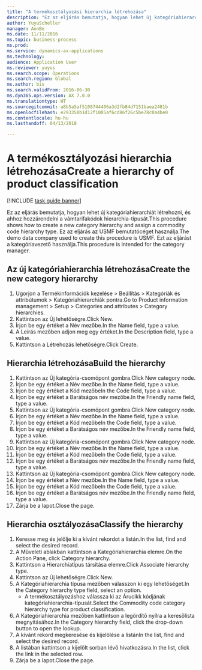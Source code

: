 ```yaml
--- 
title: "A termékosztályozási hierarchia létrehozása"
description: "Ez az eljárás bemutatja, hogyan lehet új kategóriahierarchiát létrehozni, és ahhoz hozzárendelni a vámtarifakódok hierarchia-típusát."
author: YuyuScheller
manager: AnnBe
ms.date: 11/11/2016
ms.topic: business-process
ms.prod: 
ms.service: dynamics-ax-applications
ms.technology: 
audience: Application User
ms.reviewer: yuyus
ms.search.scope: Operations
ms.search.region: Global
ms.author: bis
ms.search.validFrom: 2016-06-30
ms.dyn365.ops.version: AX 7.0.0
ms.translationtype: HT
ms.sourcegitcommit: a8b5a5af5108744406a3d2fb84d7151baea2481b
ms.openlocfilehash: e293350b1d12f1005af6cd86f26c5be78c0a4be0
ms.contentlocale: hu-hu
ms.lasthandoff: 04/13/2018

---
```

# <a name="create-a-hierarchy-of-product-classification"></a><span data-ttu-id="5ba93-103">A termékosztályozási hierarchia létrehozása</span><span class="sxs-lookup"><span data-stu-id="5ba93-103">Create a hierarchy of product classification</span></span>

[!INCLUDE [task guide banner](../../includes/task-guide-banner.md)]

<span data-ttu-id="5ba93-104">Ez az eljárás bemutatja, hogyan lehet új kategóriahierarchiát létrehozni, és ahhoz hozzárendelni a vámtarifakódok hierarchia-típusát.</span><span class="sxs-lookup"><span data-stu-id="5ba93-104">This procedure shows how to create a new category hierarchy and assign a commodity code hierarchy type.</span></span> <span data-ttu-id="5ba93-105">Ez az eljárás az USMF bemutatócéget használja.</span><span class="sxs-lookup"><span data-stu-id="5ba93-105">The demo data company used to create this procedure is USMF.</span></span> <span data-ttu-id="5ba93-106">Ezt az eljárást a kategóriavezető használja.</span><span class="sxs-lookup"><span data-stu-id="5ba93-106">This procedure is intended for the category manager.</span></span>


## <a name="create-the-new-category-hierarchy"></a><span data-ttu-id="5ba93-107">Az új kategóriahierarchia létrehozása</span><span class="sxs-lookup"><span data-stu-id="5ba93-107">Create the new category hierarchy</span></span>
1. <span data-ttu-id="5ba93-108">Ugorjon a Termékinformációk kezelése > Beállítás > Kategóriák és attribútumok > Kategóriahierarchiák pontra.</span><span class="sxs-lookup"><span data-stu-id="5ba93-108">Go to Product information management > Setup > Categories and attributes > Category hierarchies.</span></span>
2. <span data-ttu-id="5ba93-109">Kattintson az Új lehetőségre.</span><span class="sxs-lookup"><span data-stu-id="5ba93-109">Click New.</span></span>
3. <span data-ttu-id="5ba93-110">Írjon be egy értéket a Név mezőbe.</span><span class="sxs-lookup"><span data-stu-id="5ba93-110">In the Name field, type a value.</span></span>
4. <span data-ttu-id="5ba93-111">A Leírás mezőben adjon meg egy értéket.</span><span class="sxs-lookup"><span data-stu-id="5ba93-111">In the Description field, type a value.</span></span>
5. <span data-ttu-id="5ba93-112">Kattintson a Létrehozás lehetőségre.</span><span class="sxs-lookup"><span data-stu-id="5ba93-112">Click Create.</span></span>

## <a name="build-the-hierarchy"></a><span data-ttu-id="5ba93-113">Hierarchia létrehozása</span><span class="sxs-lookup"><span data-stu-id="5ba93-113">Build the hierarchy</span></span>
1. <span data-ttu-id="5ba93-114">Kattintson az Új kategória-csomópont gombra.</span><span class="sxs-lookup"><span data-stu-id="5ba93-114">Click New category node.</span></span>
2. <span data-ttu-id="5ba93-115">Írjon be egy értéket a Név mezőbe.</span><span class="sxs-lookup"><span data-stu-id="5ba93-115">In the Name field, type a value.</span></span>
3. <span data-ttu-id="5ba93-116">Írjon be egy értéket a Kód mezőbe</span><span class="sxs-lookup"><span data-stu-id="5ba93-116">In the Code field, type a value.</span></span>
4. <span data-ttu-id="5ba93-117">Írjon be egy értéket a Barátságos név mezőbe.</span><span class="sxs-lookup"><span data-stu-id="5ba93-117">In the Friendly name field, type a value.</span></span>
5. <span data-ttu-id="5ba93-118">Kattintson az Új kategória-csomópont gombra.</span><span class="sxs-lookup"><span data-stu-id="5ba93-118">Click New category node.</span></span>
6. <span data-ttu-id="5ba93-119">Írjon be egy értéket a Név mezőbe.</span><span class="sxs-lookup"><span data-stu-id="5ba93-119">In the Name field, type a value.</span></span>
7. <span data-ttu-id="5ba93-120">Írjon be egy értéket a Kód mezőbe</span><span class="sxs-lookup"><span data-stu-id="5ba93-120">In the Code field, type a value.</span></span>
8. <span data-ttu-id="5ba93-121">Írjon be egy értéket a Barátságos név mezőbe.</span><span class="sxs-lookup"><span data-stu-id="5ba93-121">In the Friendly name field, type a value.</span></span>
9. <span data-ttu-id="5ba93-122">Kattintson az Új kategória-csomópont gombra.</span><span class="sxs-lookup"><span data-stu-id="5ba93-122">Click New category node.</span></span>
10. <span data-ttu-id="5ba93-123">Írjon be egy értéket a Név mezőbe.</span><span class="sxs-lookup"><span data-stu-id="5ba93-123">In the Name field, type a value.</span></span>
11. <span data-ttu-id="5ba93-124">Írjon be egy értéket a Kód mezőbe</span><span class="sxs-lookup"><span data-stu-id="5ba93-124">In the Code field, type a value.</span></span>
12. <span data-ttu-id="5ba93-125">Írjon be egy értéket a Barátságos név mezőbe.</span><span class="sxs-lookup"><span data-stu-id="5ba93-125">In the Friendly name field, type a value.</span></span>
13. <span data-ttu-id="5ba93-126">Kattintson az Új kategória-csomópont gombra.</span><span class="sxs-lookup"><span data-stu-id="5ba93-126">Click New category node.</span></span>
14. <span data-ttu-id="5ba93-127">Írjon be egy értéket a Név mezőbe.</span><span class="sxs-lookup"><span data-stu-id="5ba93-127">In the Name field, type a value.</span></span>
15. <span data-ttu-id="5ba93-128">Írjon be egy értéket a Kód mezőbe</span><span class="sxs-lookup"><span data-stu-id="5ba93-128">In the Code field, type a value.</span></span>
16. <span data-ttu-id="5ba93-129">Írjon be egy értéket a Barátságos név mezőbe.</span><span class="sxs-lookup"><span data-stu-id="5ba93-129">In the Friendly name field, type a value.</span></span>
17. <span data-ttu-id="5ba93-130">Zárja be a lapot.</span><span class="sxs-lookup"><span data-stu-id="5ba93-130">Close the page.</span></span>

## <a name="classify-the-hierarchy"></a><span data-ttu-id="5ba93-131">Hierarchia osztályozása</span><span class="sxs-lookup"><span data-stu-id="5ba93-131">Classify the hierarchy</span></span>
1. <span data-ttu-id="5ba93-132">Keresse meg és jelölje ki a kívánt rekordot a listán.</span><span class="sxs-lookup"><span data-stu-id="5ba93-132">In the list, find and select the desired record.</span></span>
2. <span data-ttu-id="5ba93-133">A Műveleti ablakban kattintson a Kategóriahierarchia elemre.</span><span class="sxs-lookup"><span data-stu-id="5ba93-133">On the Action Pane, click Category hierarchy.</span></span>
3. <span data-ttu-id="5ba93-134">Kattintson a Hierarchiatípus társítása elemre.</span><span class="sxs-lookup"><span data-stu-id="5ba93-134">Click Associate hierarchy type.</span></span>
4. <span data-ttu-id="5ba93-135">Kattintson az Új lehetőségre.</span><span class="sxs-lookup"><span data-stu-id="5ba93-135">Click New.</span></span>
5. <span data-ttu-id="5ba93-136">A Kategóriahierarchia típusa mezőben válasszon ki egy lehetőséget.</span><span class="sxs-lookup"><span data-stu-id="5ba93-136">In the Category hierarchy type field, select an option.</span></span>
    * <span data-ttu-id="5ba93-137">A termékosztályozáshoz válassza ki az Árucikk kódjának kategóriahierarchia-típusát.</span><span class="sxs-lookup"><span data-stu-id="5ba93-137">Select the Commodity code category hierarchy type for product classification.</span></span>  
6. <span data-ttu-id="5ba93-138">A Kategóriahierarchia mezőben kattintson a legördítő nyílra a keresőlista megnyitásához.</span><span class="sxs-lookup"><span data-stu-id="5ba93-138">In the Category hierarchy field, click the drop-down button to open the lookup.</span></span>
7. <span data-ttu-id="5ba93-139">A kívánt rekord megkeresése és kijelölése a listán</span><span class="sxs-lookup"><span data-stu-id="5ba93-139">In the list, find and select the desired record.</span></span>
8. <span data-ttu-id="5ba93-140">A listában kattintson a kijelölt sorban lévő hivatkozásra.</span><span class="sxs-lookup"><span data-stu-id="5ba93-140">In the list, click the link in the selected row.</span></span>
9. <span data-ttu-id="5ba93-141">Zárja be a lapot.</span><span class="sxs-lookup"><span data-stu-id="5ba93-141">Close the page.</span></span>


